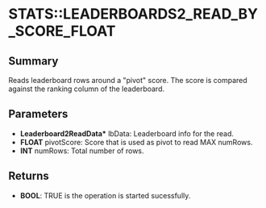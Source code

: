 # STATS::LEADERBOARDS2_READ_BY_SCORE_FLOAT

## Summary
Reads leaderboard rows around a "pivot" score.  The score is
compared against the ranking column of the leaderboard.

## Parameters
* **Leaderboard2ReadData\*** lbData: Leaderboard info for the read.
* **FLOAT** pivotScore: Score that is used as pivot to read MAX numRows.
* **INT** numRows: Total number of rows.

## Returns
* **BOOL**: TRUE is the operation is started sucessfully.